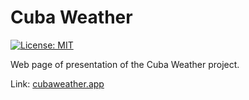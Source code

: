 # Cuba Weather

[![License: MIT](https://img.shields.io/badge/License-MIT-brightgreen.svg)](https://opensource.org/licenses/MIT)

Web page of presentation of the Cuba Weather project.

Link: [cubaweather.app](https://cubaweather.app)

